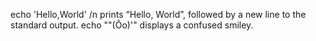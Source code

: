 echo 'Hello,World' /n prints “Hello, World”, followed by a new line to the standard output.
echo ""(Ôo)'" displays a confused smiley.
